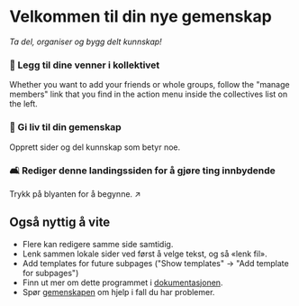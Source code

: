 # Velkommen til din nye gemenskap

*Ta del, organiser og bygg delt kunnskap!*


### 🐾 Legg til dine venner i kollektivet

Whether you want to add your friends or whole groups, follow the "manage members" link that you find in the action menu inside the collectives list on the left.

### 🌱 Gi liv til din gemenskap

Opprett sider og del kunnskap som betyr noe.

### 🛋️ Rediger denne landingssiden for å gjøre ting innbydende

Trykk på blyanten for å begynne. ↗️


## Også nyttig å vite

* Flere kan redigere samme side samtidig.
* Lenk sammen lokale sider ved først å velge tekst, og så «lenk fil».
* Add templates for future subpages ("Show templates" -> "Add template for subpages")
* Finn ut mer om dette programmet i [dokumentasjonen](https://nextcloud.github.io/collectives/).
* Spør [gemenskapen](https://help.nextcloud.com/c/apps/collectives/174) om hjelp i fall du har problemer.

